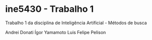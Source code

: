 # ine5430 - Trabalho 1
Trabalho 1 da disciplina de Inteligência Artificial - Métodos de busca

Andrei Donati
Ígor Yamamoto
Luis Felipe Pelison
